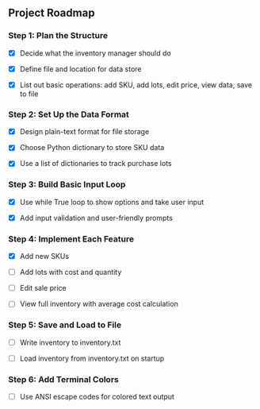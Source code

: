 
## Project Roadmap

### Step 1: Plan the Structure
 - [x] Decide what the inventory manager should do

 - [x] Define file and location for data store

- [x] List out basic operations: add SKU, add lots, edit price, view data, 
 save to file

### Step 2: Set Up the Data Format
- [x] Design plain-text format for file storage

- [x] Choose Python dictionary to store SKU data

- [x] Use a list of dictionaries to track purchase lots

### Step 3: Build Basic Input Loop
- [x] Use while True loop to show options and take user input

- [x] Add input validation and user-friendly prompts

### Step 4: Implement Each Feature
- [x] Add new SKUs

- [ ] Add lots with cost and quantity

 - [ ] Edit sale price

 - [ ] View full inventory with average cost calculation

### Step 5: Save and Load to File
- [ ] Write inventory to inventory.txt

 - [ ] Load inventory from inventory.txt on startup

### Step 6: Add Terminal Colors
 - [ ] Use ANSI escape codes for colored text output
